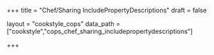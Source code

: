 +++
title = "Chef/Sharing IncludePropertyDescriptions"
draft = false

layout = "cookstyle_cops"
data_path = ["cookstyle","cops_chef_sharing_includepropertydescriptions"]

+++

<!-- The content of this page is automatically generated from the
cops_chef_sharing_includepropertydescriptions.yml file in github.com/chef/cookstyle/blob/master/docs-chef-io/data/cookstyle/. -->
